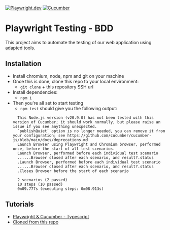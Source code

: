 [![Playwright.dev](https://img.shields.io/badge/Documentation-Playwright-45ba4b.svg?logo=playwright)](https://playwright.dev/docs/intro)
[![Cucumber](https://img.shields.io/badge/Documentation-Cucumber-23d96c.svg?logo=cucumber)](https://cucumber.io/)
<br>

# Playwright Testing - BDD

This project aims to automate the testing of our web application using adapted tools.

## Installation

- Install chromium, node, npm and git on your machine
- Once this is done, clone this repo to your local environment:
  - `git clone` + this repository SSH url
- Install dependencies: 
  - `npm i`
- Then you're all set to start testing
  - `npm test`
  should give you the following output:
  ``` > cucumber-js test
    This Node.js version (v20.9.0) has not been tested with this version of Cucumber; it should work normally, but please raise an issue if you see anything unexpected.
    `publishQuiet` option is no longer needed, you can remove it from your configuration; see https://github.com/cucumber/cucumber-js/blob/main/docs/deprecations.md
    Launch Browser using Playwright and Chromium browser, performed once, before the start of all test scenarios.
    Launch Browser, performed before each individual test scenario
    ......Browser closed after each scenario, and result?.status
    .Launch Browser, performed before each individual test scenario
    ......Browser closed after each scenario, and result?.status
    .Closes Browser before the start of each scenario
     
    2 scenarios (2 passed)
    10 steps (10 passed)
    0m09.777s (executing steps: 0m08.913s)
  ```

## Tutorials

- [Playwright & Cucumber - Typescript](https://www.youtube.com/watch?v=bfWXNLqKlvA&list=PL699Xf-_ilW6KgK-S1l9ynOnBGiZl2Bsk)
- [Cloned from this repo](https://github.com/adamcegielka/playwright-cucumber-bdd-typescript)